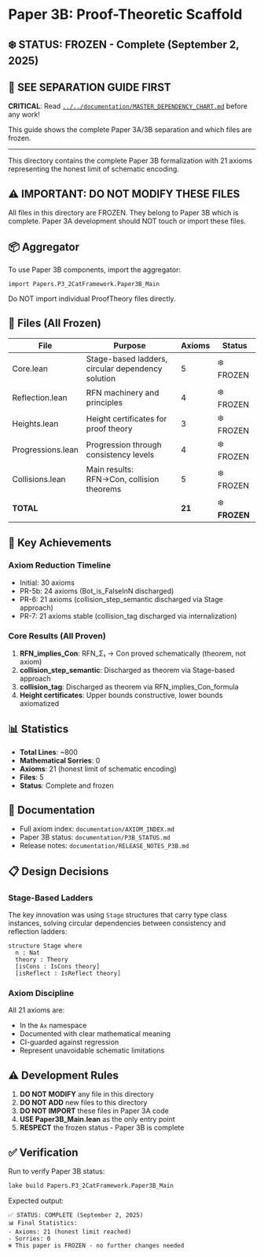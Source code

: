 # Paper 3B: Proof-Theoretic Scaffold

## ❄️ STATUS: FROZEN - Complete (September 2, 2025)

## 🚨 SEE SEPARATION GUIDE FIRST

**CRITICAL**: Read [`../../documentation/MASTER_DEPENDENCY_CHART.md`](../../documentation/MASTER_DEPENDENCY_CHART.md) before any work!

This guide shows the complete Paper 3A/3B separation and which files are frozen.

---

This directory contains the complete Paper 3B formalization with 21 axioms representing the honest limit of schematic encoding.

## ⚠️ IMPORTANT: DO NOT MODIFY THESE FILES

All files in this directory are FROZEN. They belong to Paper 3B which is complete.
Paper 3A development should NOT touch or import these files.

## 📦 Aggregator

To use Paper 3B components, import the aggregator:
```lean
import Papers.P3_2CatFramework.Paper3B_Main
```

Do NOT import individual ProofTheory files directly.

## 📁 Files (All Frozen)

| File | Purpose | Axioms | Status |
|------|---------|--------|--------|
| Core.lean | Stage-based ladders, circular dependency solution | 5 | ❄️ FROZEN |
| Reflection.lean | RFN machinery and principles | 4 | ❄️ FROZEN |
| Heights.lean | Height certificates for proof theory | 3 | ❄️ FROZEN |
| Progressions.lean | Progression through consistency levels | 4 | ❄️ FROZEN |
| Collisions.lean | Main results: RFN→Con, collision theorems | 5 | ❄️ FROZEN |
| **TOTAL** | | **21** | ❄️ **FROZEN** |

## 🎯 Key Achievements

### Axiom Reduction Timeline
- Initial: 30 axioms
- PR-5b: 24 axioms (Bot_is_FalseInN discharged)
- PR-6: 21 axioms (collision_step_semantic discharged via Stage approach)
- PR-7: 21 axioms stable (collision_tag discharged via internalization)

### Core Results (All Proven)
1. **RFN_implies_Con**: RFN_Σ₁ → Con proved schematically (theorem, not axiom)
2. **collision_step_semantic**: Discharged as theorem via Stage-based approach
3. **collision_tag**: Discharged as theorem via RFN_implies_Con_formula
4. **Height certificates**: Upper bounds constructive, lower bounds axiomatized

## 📊 Statistics
- **Total Lines**: ~800
- **Mathematical Sorries**: 0
- **Axioms**: 21 (honest limit of schematic encoding)
- **Files**: 5
- **Status**: Complete and frozen

## 🔗 Documentation
- Full axiom index: `documentation/AXIOM_INDEX.md`
- Paper 3B status: `documentation/P3B_STATUS.md`
- Release notes: `documentation/RELEASE_NOTES_P3B.md`

## 📋 Design Decisions

### Stage-Based Ladders
The key innovation was using `Stage` structures that carry type class instances, solving circular dependencies between consistency and reflection ladders:

```lean
structure Stage where
  n : Nat
  theory : Theory
  [isCons : IsCons theory]
  [isReflect : IsReflect theory]
```

### Axiom Discipline
All 21 axioms are:
- In the `Ax` namespace
- Documented with clear mathematical meaning
- CI-guarded against regression
- Represent unavoidable schematic limitations

## ⚠️ Development Rules

1. **DO NOT MODIFY** any file in this directory
2. **DO NOT ADD** new files to this directory
3. **DO NOT IMPORT** these files in Paper 3A code
4. **USE Paper3B_Main.lean** as the only entry point
5. **RESPECT** the frozen status - Paper 3B is complete

## ✅ Verification

Run to verify Paper 3B status:
```bash
lake build Papers.P3_2CatFramework.Paper3B_Main
```

Expected output:
```
✅ STATUS: COMPLETE (September 2, 2025)
📊 Final Statistics:
- Axioms: 21 (honest limit reached)
- Sorries: 0
❄️ This paper is FROZEN - no further changes needed
```